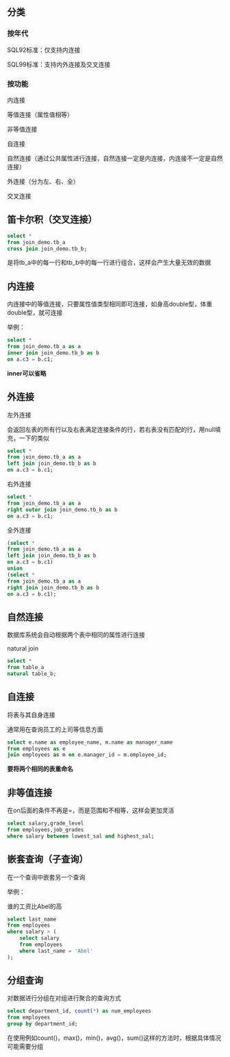 ## 分类

### 按年代

SQL92标准：仅支持内连接

SQL99标准：支持内外连接及交叉连接

### 按功能

内连接

等值连接（属性值相等）

非等值连接

自连接

自然连接（通过公共属性进行连接，自然连接一定是内连接，内连接不一定是自然连接）

外连接（分为左、右、全）

交叉连接

## 笛卡尔积（交叉连接）

```sql
select *
from join_demo.tb_a
cross join join_demo.tb_b;
```

是将tb_a中的每一行和tb_b中的每一行进行组合，这样会产生大量无效的数据

## 内连接

内连接中的等值连接，只要属性值类型相同即可连接，如身高double型，体重double型，就可连接

举例：

```sql
select *
from join_demo.tb_a as a
inner join join_demo.tb_b as b
on a.c3 = b.c1;
```

**inner可以省略**

## 外连接

左外连接

会返回左表的所有行以及右表满足连接条件的行，若右表没有匹配的行，用null填充，一下的类似

```sql
select *
from join_demo.tb_a as a
left join join_demo.tb_b as b
on a.c3 = b.c1;
```

右外连接

```sql
select *
from join_demo.tb_a as a
right outer join join_demo.tb_b as b
on a.c3 = b.c1;
```

全外连接

```sql
(select *
from join_demo.tb_a as a
left join join_demo.tb_b as b
on a.c3 = b.c1)
union
(select *
from join_demo.tb_a as a
right join join_demo.tb_b as b
on a.c3 = b.c1);

```

## 自然连接

数据库系统会自动根据两个表中相同的属性进行连接

natural join 

```sql
select * 
from table_a
natural table_b;
```

## 自连接

将表与其自身连接

通常用在查询员工的上司等信息方面

```sql
select e.name as employee_name, m.name as manager_name
from employees as e
join employees as m on e.manager_id = m.employee_id;
```

**要将两个相同的表重命名**

## 非等值连接

在on后面的条件不再是=，而是范围和不相等，这样会更加灵活

```sql
select salary,grade_level
from employees,job_grades
where salary between lowest_sal and highest_sal;
```

## 嵌套查询（子查询）

在一个查询中嵌套另一个查询

举例：

谁的工资比Abel的高

```sql
select last_name
from employees
where salary > (
	select salary
	from employees
	where last_name = 'Abel'
);
```

## 分组查询

对数据进行分组在对组进行聚合的查询方式

```sql
select department_id, count(*) as num_employees
from employees
group by department_id;
```

在使用例如count()，max()，min()，avg()，sum()这样的方法时，根据具体情况可能需要分组

